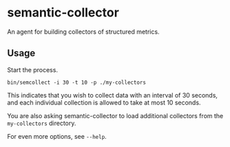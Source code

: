 # semantic-collector

An agent for building collectors of structured metrics.

## Usage

Start the process.

```
bin/semcollect -i 30 -t 10 -p ./my-collectors
```

This indicates that you wish to collect data with an interval of 30 seconds,
and each individual collection is allowed to take at most 10 seconds.

You are also asking semantic-collector to load additional collectors from the
```my-collectors``` directory.

For even more options, see ```--help```.
